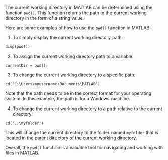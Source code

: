 The current working directory in MATLAB can be determined using the function `pwd()`. This function returns the path to the current working directory in the form of a string value.

Here are some examples of how to use the `pwd()` function in MATLAB:

1. To simply display the current working directory path:

```
disp(pwd())
```

2. To assign the current working directory path to a variable:

```
currentDir = pwd();
```

3. To change the current working directory to a specific path:

```
cd('C:\Users\myusername\Documents\MATLAB')
```

Note that the path needs to be in the correct format for your operating system. In this example, the path is for a Windows machine.

4. To change the current working directory to a path relative to the current directory:

```
cd('..\myfolder')
```

This will change the current directory to the folder named `myfolder` that is located in the parent directory of the current working directory.

Overall, the `pwd()` function is a valuable tool for navigating and working with files in MATLAB.
